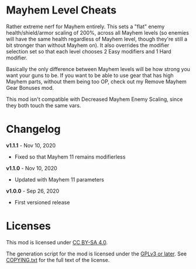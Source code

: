 Mayhem Level Cheats
===================

Rather extreme nerf for Mayhem entirely.  This sets a "flat" enemy health/shield/armor
scaling of 200%, across all Mayhem levels (so enemies will have the same health regardless
of Mayhem level, though they're still a bit stronger than without Mayhem on).  It also
overrides the modifier selection set so that each level chooses 2 Easy modifiers and
1 Hard modifier.

Basically the only difference between Mayhem levels will be how strong you want your
guns to be.  If you want to be able to use gear that has high Mayhem parts, without
them being too OP, check out my Remove Mayhem Gear Bonuses mod.

This mod isn't compatible with Decreased Mayhem Enemy Scaling, since they both touch
the same vars.

Changelog
=========

**v1.1.1** - Nov 10, 2020
 * Fixed so that Mayhem 11 remains modifierless

**v1.1.0** - Nov 10, 2020
 * Updated with Mayhem 11 parameters

**v1.0.0** - Sep 26, 2020
 * First versioned release
 
Licenses
========

This mod is licensed under [CC BY-SA 4.0](https://creativecommons.org/licenses/by-sa/4.0/).

The generation script for the mod is licensed under the
[GPLv3 or later](https://www.gnu.org/licenses/quick-guide-gplv3.html).
See [COPYING.txt](../../COPYING.txt) for the full text of the license.

